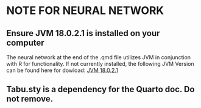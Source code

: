 # NOTE FOR NEURAL NETWORK
## **Ensure JVM 18.0.2.1 is installed on your computer**
The neural network at the end of the .qmd file utilizes JVM in conjunction with R for functionality. If not currently installed, the following JVM Version can be found here for dowload:
[JVM 18.0.2.1](https://www.oracle.com/java/technologies/javase/jdk18-archive-downloads.html "JVM 18.0.2.1 Download")

## **Tabu.sty is a dependency for the Quarto doc. Do not remove.**